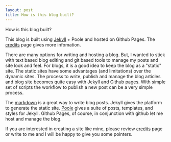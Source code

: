 ```yaml
---
layout: post
title: How is this blog built?
---
```


How is this blog built?

This blog is built using [Jekyll](http://jekyllrb.com) + Poole and hosted on Github Pages. The [credits](/credits) page gives more infomation.

There are many options for writing and hosting a blog. But, I wanted to stick with text based blog editing and git based tools to manage my posts and site look and feel. For blogs, it is a good idea to keep the blog as a "static" site. The static sites have some advantages (and limitations) over the dynamic sites. The process to write, publish and manage the blog articles and blog site becomes quite easy with Jekyll and Github pages. With simple set of scripts the workflow to publish a new post can be a very simple process.  

The [markdown](http://daringfireball.net/projects/markdown/) is a great way to write blog posts. Jekyll gives the platform to generate the static site. [Poole](http://getpoole.com) gives a suite of posts, templates, and styles for Jekyll. Github Pages, of course, in conjunction with github let me host and manage the blog. 

If you are interested in creating a site like mine, please review [credits](/credits) page or write to me and I will be happy to give you some pointers. 



